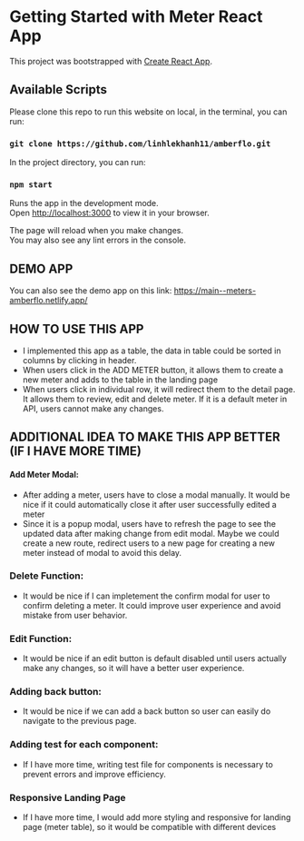 # Getting Started with Meter React App

This project was bootstrapped with [Create React App](https://github.com/facebook/create-react-app).

## Available Scripts
Please clone this repo to run this website on local, in the terminal, you can run:

### `git clone https://github.com/linhlekhanh11/amberflo.git`

In the project directory, you can run:

### `npm start`

Runs the app in the development mode.\
Open [http://localhost:3000](http://localhost:3000) to view it in your browser.

The page will reload when you make changes.\
You may also see any lint errors in the console.

## DEMO APP
You can also see the demo app on this link: 
https://main--meters-amberflo.netlify.app/

## HOW TO USE THIS APP

- I implemented this app as a table, the data in table could be sorted in columns by clicking in header.
- When users click in the ADD METER button, it allows them to create a new meter and adds to the table in the landing page
- When users click in individual row, it will redirect them to the detail page. It allows them to review, edit and delete meter. If it is a default meter in API, users cannot make any changes.  

## ADDITIONAL IDEA TO MAKE THIS APP BETTER (IF I HAVE MORE TIME)
#### Add Meter Modal:
- After adding a meter, users have to close a modal manually. It would be nice if it could automatically close it after user successfully edited a meter
- Since it is a popup modal, users have to refresh the page to see the updated data after making change from edit modal. Maybe we could create a new route, redirect users to a new page for creating a new meter instead of modal to avoid this delay. 

### Delete Function: 
- It would be nice if I can impletement the confirm modal for user to confirm deleting a meter. It could improve user experience and avoid mistake from user behavior. 

### Edit Function: 
- It would be nice if an edit button is default disabled until users actually make any changes, so it will have a better user experience. 

### Adding back button:
- It would be nice if we can add a back button so user can easily do navigate to the previous page. 

### Adding test for each component:
- If I have more time, writing test file for components is necessary to prevent errors and improve efficiency. 

### Responsive Landing Page
- If I have more time, I would add more styling and responsive for landing page (meter table), so it would be compatible with different devices
